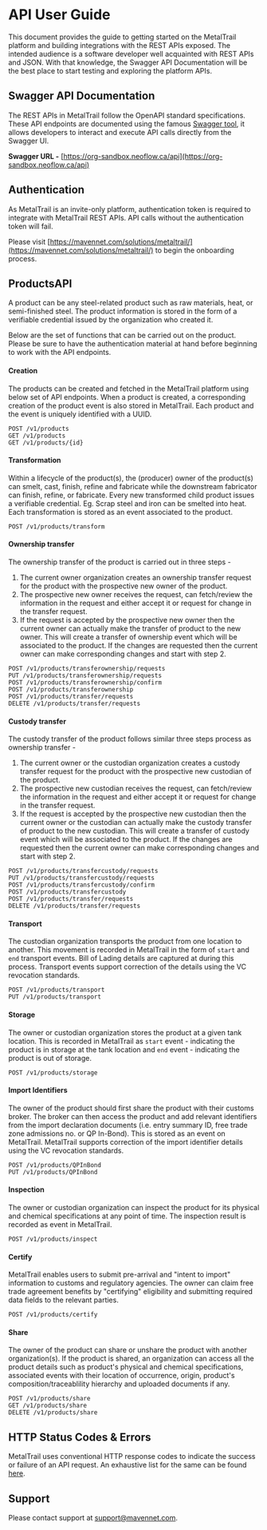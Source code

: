 # API User Guide

This document provides the guide to getting started on the MetalTrail platform and building integrations with the REST APIs exposed. The intended audience is a software developer well acquainted with REST APIs and JSON. With that knowledge, the Swagger API Documentation will be the best place to start testing and exploring the platform APIs.

## Swagger API Documentation

The REST APIs in MetalTrail follow the OpenAPI standard specifications. These API endpoints are documented using the famous [Swagger tool](https://swagger.io/), it allows developers to interact and execute API calls directly from the Swagger UI.

**Swagger URL -** [https://org-sandbox.neoflow.ca/api](https://org-sandbox.neoflow.ca/api)  

## Authentication

As MetalTrail is an invite-only platform, authentication token is required to integrate with MetalTrail REST APIs. API calls without the authentication token will fail.  

Please visit [https://mavennet.com/solutions/metaltrail/](https://mavennet.com/solutions/metaltrail/) to begin the onboarding process.

## ProductsAPI

A product can be any steel-related product such as raw materials, heat, or semi-finished steel. The product information is stored in the form of a verifiable credential issued by the organization who created it.

Below are the set of functions that can be carried out on the product. Please be sure to have the authentication material at hand before beginning to work with the API endpoints.

#### Creation

The products can be created and fetched in the MetalTrail platform using below set of API endpoints. When a product is created, a corresponding creation of the product event is also stored in MetalTrail. Each product and the event is uniquely identified with a UUID. 

```
POST /v1/products
GET /v1/products
GET /v1/products/{id}
```
#### Transformation

Within a lifecycle of the product(s), the (producer) owner of the product(s) can smelt, cast, finish, refine and fabricate while the downstream fabricator can finish, refine, or fabricate. Every new transformed child product issues a verifiable credential. Eg. Scrap steel and iron can be smelted into heat. Each transformation is stored as an event associated to the product.

```
POST /v1/products/transform
```

#### Ownership transfer

The ownership transfer of the product is carried out in three steps - 
1. The current owner organization creates an ownership transfer request for the product with the prospective new owner of the product.
2. The prospective new owner receives the request, can fetch/review the information in the request and either accept it or request for change in the transfer request.
3. If the request is accepted by the prospective new owner then the current owner can actually make the transfer of product to the new owner. This will create a transfer of ownership event which will be associated to the product. If the changes are requested then the current owner can make corresponding changes and start with step 2.

```
POST /v1/products/transferownership/requests  
PUT /v1/products/transferownership/requests  
POST /v1/products/transferownership/confirm  
POST /v1/products/transferownership  
POST /v1/products/transfer/requests  
DELETE /v1/products/transfer/requests  
```

#### Custody transfer

The custody transfer of the product follows similar three steps process as ownership transfer - 
1. The current owner or the custodian organization creates a custody transfer request for the product with the prospective new custodian of the product.
2. The prospective new custodian receives the request, can fetch/review the information in the request and either accept it or request for change in the transfer request.
3. If the request is accepted by the prospective new custodian then the current owner or the custodian can actually make the custody transfer of product to the new custodian. This will create a transfer of custody event which will be associated to the product. If the changes are requested then the current owner can make corresponding changes and start with step 2.

```
POST /v1/products/transfercustody/requests  
PUT /v1/products/transfercustody/requests  
POST /v1/products/transfercustody/confirm  
POST /v1/products/transfercustody  
POST /v1/products/transfer/requests  
DELETE /v1/products/transfer/requests  
```

#### Transport

The custodian organization transports the product from one location to another. This movement is recorded in MetalTrail in the form of `start` and `end` transport events. Bill of Lading details are captured at during this process. Transport events support correction of the details using the VC revocation standards. 

```
POST /v1/products/transport  
PUT /v1/products/transport  
```

#### Storage

The owner or custodian organization stores the product at a given tank location. This is recorded in MetalTrail as `start` event - indicating the product is in storage at the tank location and `end` event - indicating the product is out of storage.

```
POST /v1/products/storage  
```

#### Import Identifiers

The owner of the product should first share the product with their customs broker. The broker can then access the product and add relevant identifiers from the import declaration documents (i.e. entry summary ID, free trade zone admissions no. or QP In-Bond). This is stored as an event on MetalTrail. MetalTrail supports correction of the import identifier details using the VC revocation standards.

```
POST /v1/products/QPInBond  
PUT /v1/products/QPInBond  
```

#### Inspection

The owner or custodian organization can inspect the product for its physical and chemical specifications at any point of time. The inspection result is recorded as event in MetalTrail.

```
POST /v1/products/inspect  
```
#### Certify

MetalTrail enables users to submit pre-arrival and "intent to import" information to customs and regulatory agencies. The owner can claim free trade agreement benefits by "certifying" eligibility and submitting required data fields to the relevant parties. 

```
POST /v1/products/certify  
```
#### Share

The owner of the product can share or unshare the product with another organization(s). If the product is shared, an organization can access all the product details such as product's physical and chemical specifications, associated events with their location of occurrence, origin, product's composition/traceablility hierarchy and uploaded documents if any.

```
POST /v1/products/share  
GET /v1/products/share  
DELETE /v1/products/share  
```

## HTTP Status Codes & Errors

MetalTrail uses conventional HTTP response codes to indicate the success or failure of an API request. An exhaustive list for the same can be found [here](https://developer.mozilla.org/en-US/docs/Web/HTTP/Status).

## Support

Please contact support at support@mavennet.com. 
